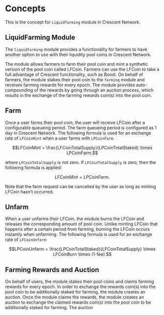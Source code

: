 <!-- order: 1 -->
# Concepts

This is the concept for `Liquidfarming` module in Crescent Network.



## LiquidFarming Module

The `liquidfarming` module provides a functionality for farmers to have another option to use with their liquidity pool coins in Crescent Network. 

The module allows farmers to farm their pool coin and mint a synthetic version of the pool coin called LFCoin. 
Farmers can use the LFCoin to take a full advantage of Crescent functionality, such as Boost. 
On behalf of farmers, the module stakes their pool coin to the `farming` module and receives farming rewards for every epoch. 
The module provides auto-compounding of the rewards by going through an auction process, which results in the exchange of the farming rewards coin(s) into the pool coin.


## Farm

Once a user farms their pool coin, the user will receive LFCoin after a configurable queueing period.
The farm queueing period is configured as 1 day in Crescent Network. 
The following formula is used for an exchange rate of `LFCoinMint` when a user farms with `LPCoinFarm`.

$$LFCoinMint = \frac{LFCoinTotalSupply}{LPCoinTotalStaked} \times LPCoinFarm,$$

where `LFCoinTotalSupply` is not zero.
If `LFCoinTotalSupply` is zero, then the following formula is applied:

$$LFCoinMint = LPCoinFarm.$$

Note that the farm request can be cancelled by the user as long as minting LFCoin hasn’t occurred.

## Unfarm

When a user unfarms their LFCoin, the module burns the LFCoin and releases the corresponding amount of pool coin.
Unlike minting LFCoin that happens after a certain period from farming, burning the LFCoin occurs instantly when unfarming.
The following formula is used for an exchange rate of `LFCoinUnfarm`:

$$LPCoinUnfarm = \frac{LPCoinTotalStaked}{LFCoinTotalSupply} \times LFCoinBurn \times (1-fee).$$

## Farming Rewards and Auction

On behalf of users, the module stakes their pool coins and claims farming rewards for every epoch.
In order to exchange the rewards coin(s) into the pool coin to be additionally staked for farming, the module creates an auction.
Once the module claims the rewards, the module creates an auction to exchange the claimed rewards coin(s) into the pool coin to be additionally staked for farming.
The auction 